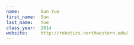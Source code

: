 ```yaml
---
name:        Sun Yue
first_name:  Sun
last_name:   Yue
class_year:  2014
website:     http://robotics.northwestern.edu/
---
```

